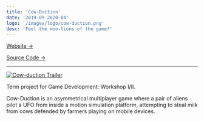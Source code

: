 ```yaml
---
title: 'Cow-Duction'
date: '2019-09 2020-04'
logo: '/images/logo/cow-duction.png'
desc: 'Feel the moo-tions of the game!'
---
```


[Website &rarr;](https://dgs659.wixsite.com/area52p)

[Source Code &rarr;](https://github.com/Area-52-Percent/Cow-Duction)

---

[![Cow-duction Trailer](https://img.youtube.com/vi/zGeybftEkNk/maxresdefault.jpg)](https://www.youtube.com/watch?v=zGeybftEkNk)

Term project for Game Development: Workshop I/II.

Cow-Duction is an asymmetrical multiplayer game where a pair of aliens pilot a UFO from inside a motion simulation platform, attempting to steal milk from cows defended by farmers playing on mobile devices.